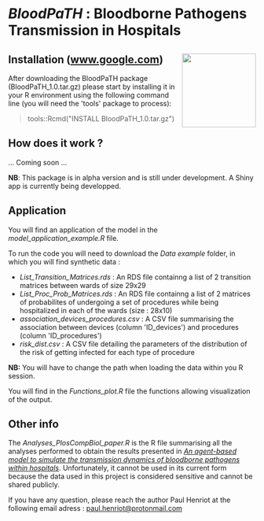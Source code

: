 
# *BloodPaTH* : Bloodborne Pathogens Transmission in Hospitals 

## Installation <img src="https://github.com/phenriot/BloodPaTH/blob/main/Other/BloodPaTH_logo.png" align="right" width="150"/>(www.google.com) 

After downloading the BloodPaTH package (BloodPaTH_1.0.tar.gz) please start by installing it in your R environment using the following command line (you will need the 'tools' package to process):
 > tools::Rcmd("INSTALL BloodPaTH_1.0.tar.gz")

## How does it work ?  

... Coming soon ...

**NB**: This package is in alpha version and is still under development. A Shiny app is currently being developped. 

## Application

You will find an application of the model in the *model_application_example.R* file. 

To run the code you will need to download the *Data example* folder, in which you will find synthetic data :
- *List_Transition_Matrices.rds* : An RDS file containng a list of 2 transition matrices between wards of size 29x29
- *List_Proc_Prob_Matrices.rds* : An RDS file containng a list of 2 matrices of probabilites of undergoing a set of procedures while being hospitalized in each of the wards (size : 28x10)
- *association_devices_procedures.csv* : A CSV file summarising the association between devices (column 'ID_devices') and procedures (column 'ID_procedures')
- *risk_dist.csv* : A CSV file detailing the parameters of the distribution of the risk of getting infected for each type of procedure 

**NB:** You will have to change the path when loading the data within you R session. 

You will find in the *Functions_plot.R* file the functions allowing visualization of the output. 

## Other info 

The *Analyses_PlosCompBiol_paper.R* is the R file summarising all the analyses performed to obtain the results presented in [*An agent-based model to simulate the transmission dynamics of bloodborne pathogens within hospitals*](https://www.medrxiv.org/content/10.1101/2023.11.14.23298506v1).
Unfortunately, it cannot be used in its current form because the data used in this project is considered sensitive and cannot be shared publicly. 

If you have any question, please reach the author Paul Henriot at the following email adress : paul.henriot@protonmail.com


